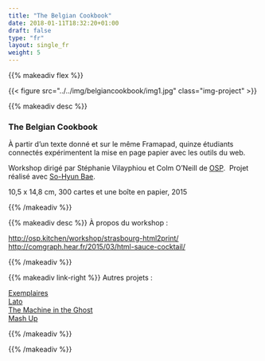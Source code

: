 ```yaml
---
title: "The Belgian Cookbook"
date: 2018-01-11T18:32:20+01:00
draft: false
type: "fr"
layout: single_fr
weight: 5
---
```


{{% makeadiv flex %}}

{{< figure src="../../img/belgiancookbook/img1.jpg" class="img-project" >}}

{{% makeadiv desc %}}
### The Belgian Cookbook

À partir d’un texte donné et sur le même Framapad, quinze étudiants connectés expérimentent la mise en page papier avec les outils du web.  

Workshop dirigé par Stéphanie Vilayphiou et Colm O’Neill de [OSP](http://osp.kitchen/).  Projet réalisé avec [So-Hyun Bae](http://baesohyun.com/).

10,5 x 14,8 cm, 300 cartes et une boîte en papier, 2015

{{% /makeadiv %}}

{{% makeadiv desc %}}
À propos du workshop :

http://osp.kitchen/workshop/strasbourg-html2print/  
http://comgraph.hear.fr/2015/03/html-sauce-cocktail/

{{% /makeadiv %}}

{{% makeadiv link-right %}}
Autres projets :

[Exemplaires](http://www.carolinesorin.com/projects_fr/exemplaires)  
[Lato](http://www.carolinesorin.com/projects_fr/lato)  
[The Machine in the Ghost](http://www.carolinesorin.com/projects_fr/machine)  
[Mash Up](http://www.carolinesorin.com/projects_fr/archi)  

{{% /makeadiv %}}

{{% /makeadiv %}}